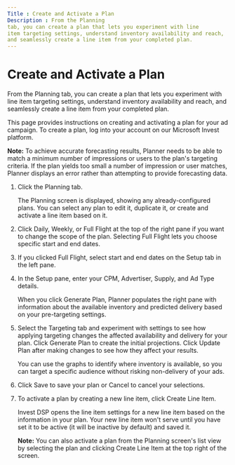 ```yaml
---
Title : Create and Activate a Plan
Description : From the Planning
tab, you can create a plan that lets you experiment with line
item targeting settings, understand inventory availability and reach,
and seamlessly create a line item from your completed plan.
---
```



# Create and Activate a Plan



From the Planning
tab, you can create a plan that lets you experiment with line
item targeting settings, understand inventory availability and reach,
and seamlessly create a line item from your completed plan.



This page provides instructions on creating and activating a plan for
your ad campaign. To create a plan, log into
your account on our Microsoft Invest platform.



<b>Note:</b> To achieve accurate forecasting
results, Planner needs to be able to match a minimum number of
impressions or users to the plan's targeting criteria. If the plan
yields too small a number of impression or user matches, Planner
displays an error rather than attempting to provide forecasting data.







1.  Click the
    Planning
    tab.
    

    The Planning screen is
    displayed, showing any already-configured plans. You can select any
    plan to edit it, duplicate it, or create and activate a line item
    based on it.

    
2.  Click Daily,
    Weekly, or
    Full Flight at the top of the
    right pane if you want to change the scope of the plan. Selecting
    Full Flight lets you choose
    specific start and end dates.
3.  If you clicked Full
    Flight, select start and end dates on the
    Setup tab in the left
    pane.
4.  In the
    Setup pane, enter your
    CPM,
    Advertiser,
    Supply, and
    Ad Type details.
    

    When you click Generate Plan, Planner populates the right pane with
    information about the available inventory and predicted delivery
    based on your pre-targeting settings.

    
5.  Select the
    Targeting tab and experiment
    with settings to see how applying targeting changes the affected
    availability and delivery for your plan. Click
    Generate Plan to create the
    initial projections. Click Update
    Plan after making changes to see how they affect your
    results.
    

    You can use the graphs to identify where inventory is available, so
    you can target a specific audience without risking non-delivery of
    your ads.

    
6.  Click Save to
    save your plan or Cancel to cancel
    your selections.
7.  To activate a plan by creating a new line item,
    click Create Line Item. 
    

    Invest DSP opens the line item settings for
    a new line item based on the information in your plan. Your new line
    item won't serve until you have set it to be active (it will be
    inactive by default) and saved it.
  

    <b>Note:</b> You can also activate a plan
    from the Planning screen's
    list view by selecting the plan and clicking
    Create Line Item at the top right
    of the screen.

    

    






